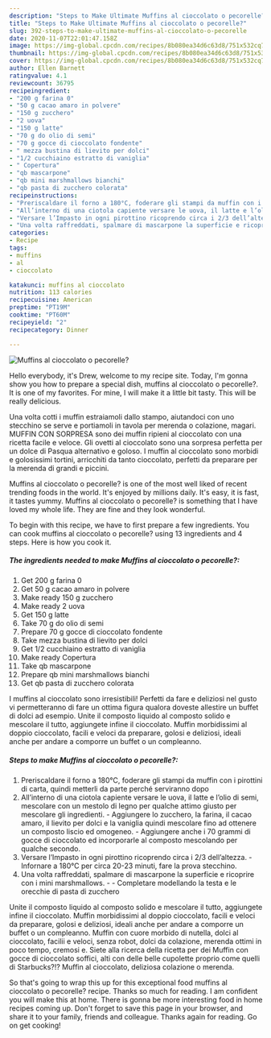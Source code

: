```yaml
---
description: "Steps to Make Ultimate Muffins al cioccolato o pecorelle?"
title: "Steps to Make Ultimate Muffins al cioccolato o pecorelle?"
slug: 392-steps-to-make-ultimate-muffins-al-cioccolato-o-pecorelle
date: 2020-11-07T22:01:47.158Z
image: https://img-global.cpcdn.com/recipes/8b080ea34d6c63d8/751x532cq70/muffins-al-cioccolato-o-pecorelle-recipe-main-photo.jpg
thumbnail: https://img-global.cpcdn.com/recipes/8b080ea34d6c63d8/751x532cq70/muffins-al-cioccolato-o-pecorelle-recipe-main-photo.jpg
cover: https://img-global.cpcdn.com/recipes/8b080ea34d6c63d8/751x532cq70/muffins-al-cioccolato-o-pecorelle-recipe-main-photo.jpg
author: Ellen Barnett
ratingvalue: 4.1
reviewcount: 36795
recipeingredient:
- "200 g farina 0"
- "50 g cacao amaro in polvere"
- "150 g zucchero"
- "2 uova"
- "150 g latte"
- "70 g do olio di semi"
- "70 g gocce di cioccolato fondente"
- " mezza bustina di lievito per dolci"
- "1/2 cucchiaino estratto di vaniglia"
- " Copertura"
- "qb mascarpone"
- "qb mini marshmallows bianchi"
- "qb pasta di zucchero colorata"
recipeinstructions:
- "Preriscaldare il forno a 180°C, foderare gli stampi da muffin con i pirottini di carta, quindi metterli da parte perché serviranno dopo"
- "All’interno di una ciotola capiente versare le uova, il latte e l’olio di semi, mescolare con un mestolo di legno per qualche attimo giusto per mescolare gli ingredienti. Aggiungere lo zucchero, la farina, il cacao amaro, il lievito per dolci e la vaniglia quindi mescolare fino ad ottenere un composto liscio ed omogeneo. Aggiungere anche i 70 grammi di gocce di cioccolato ed incorporarle al composto mescolando per qualche secondo."
- "Versare l’Impasto in ogni pirottino ricoprendo circa i 2/3 dell’altezza. Infornare a 180°C per circa 20-23 minuti, fare la prova stecchino."
- "Una volta raffreddati, spalmare di mascarpone la superficie e ricoprire con i mini marshmallows.  Completare modellando la testa e le orecchie di pasta di zucchero"
categories:
- Recipe
tags:
- muffins
- al
- cioccolato

katakunci: muffins al cioccolato 
nutrition: 113 calories
recipecuisine: American
preptime: "PT19M"
cooktime: "PT60M"
recipeyield: "2"
recipecategory: Dinner

---
```



![Muffins al cioccolato o pecorelle?](https://img-global.cpcdn.com/recipes/8b080ea34d6c63d8/751x532cq70/muffins-al-cioccolato-o-pecorelle-recipe-main-photo.jpg)

Hello everybody, it's Drew, welcome to my recipe site. Today, I'm gonna show you how to prepare a special dish, muffins al cioccolato o pecorelle?. It is one of my favorites. For mine, I will make it a little bit tasty. This will be really delicious.

Una volta cotti i muffin estraiamoli dallo stampo, aiutandoci con uno stecchino se serve e portiamoli in tavola per merenda o colazione, magari. MUFFIN CON SORPRESA sono dei muffin ripieni al cioccolato con una ricetta facile e veloce. Gli ovetti al cioccolato sono una sorpresa perfetta per un dolce di Pasqua alternativo e goloso. I muffin al cioccolato sono morbidi e golosissimi tortini, arricchiti da tanto cioccolato, perfetti da preparare per la merenda di grandi e piccini.

Muffins al cioccolato o pecorelle? is one of the most well liked of recent trending foods in the world. It's enjoyed by millions daily. It's easy, it is fast, it tastes yummy. Muffins al cioccolato o pecorelle? is something that I have loved my whole life. They are fine and they look wonderful.


To begin with this recipe, we have to first prepare a few ingredients. You can cook muffins al cioccolato o pecorelle? using 13 ingredients and 4 steps. Here is how you cook it.

<!--inarticleads1-->

##### The ingredients needed to make Muffins al cioccolato o pecorelle?:

1. Get 200 g farina 0
1. Get 50 g cacao amaro in polvere
1. Make ready 150 g zucchero
1. Make ready 2 uova
1. Get 150 g latte
1. Take 70 g do olio di semi
1. Prepare 70 g gocce di cioccolato fondente
1. Take  mezza bustina di lievito per dolci
1. Get 1/2 cucchiaino estratto di vaniglia
1. Make ready  Copertura
1. Take qb mascarpone
1. Prepare qb mini marshmallows bianchi
1. Get qb pasta di zucchero colorata


I muffins al cioccolato sono irresistibili! Perfetti da fare e deliziosi nel gusto vi permetteranno di fare un ottima figura qualora doveste allestire un buffet di dolci ad esempio. Unite il composto liquido al composto solido e mescolare il tutto, aggiungete infine il cioccolato. Muffin morbidissimi al doppio cioccolato, facili e veloci da preparare, golosi e deliziosi, ideali anche per andare a comporre un buffet o un compleanno. 

<!--inarticleads2-->

##### Steps to make Muffins al cioccolato o pecorelle?:

1. Preriscaldare il forno a 180°C, foderare gli stampi da muffin con i pirottini di carta, quindi metterli da parte perché serviranno dopo
1. All’interno di una ciotola capiente versare le uova, il latte e l’olio di semi, mescolare con un mestolo di legno per qualche attimo giusto per mescolare gli ingredienti. - Aggiungere lo zucchero, la farina, il cacao amaro, il lievito per dolci e la vaniglia quindi mescolare fino ad ottenere un composto liscio ed omogeneo. - Aggiungere anche i 70 grammi di gocce di cioccolato ed incorporarle al composto mescolando per qualche secondo.
1. Versare l’Impasto in ogni pirottino ricoprendo circa i 2/3 dell’altezza. - Infornare a 180°C per circa 20-23 minuti, fare la prova stecchino.
1. Una volta raffreddati, spalmare di mascarpone la superficie e ricoprire con i mini marshmallows. -  - Completare modellando la testa e le orecchie di pasta di zucchero


Unite il composto liquido al composto solido e mescolare il tutto, aggiungete infine il cioccolato. Muffin morbidissimi al doppio cioccolato, facili e veloci da preparare, golosi e deliziosi, ideali anche per andare a comporre un buffet o un compleanno. Muffin con cuore morbido di nutella, dolci al cioccolato, facilii e veloci, senza robot, dolci da colazione, merenda ottimi in poco tempo, cremosi e. Siete alla ricerca della ricetta per dei Muffin con gocce di cioccolato soffici, alti con delle belle cupolette proprio come quelli di Starbucks?!? Muffin al cioccolato, deliziosa colazione o merenda. 

So that's going to wrap this up for this exceptional food muffins al cioccolato o pecorelle? recipe. Thanks so much for reading. I am confident you will make this at home. There is gonna be more interesting food in home recipes coming up. Don't forget to save this page in your browser, and share it to your family, friends and colleague. Thanks again for reading. Go on get cooking!
